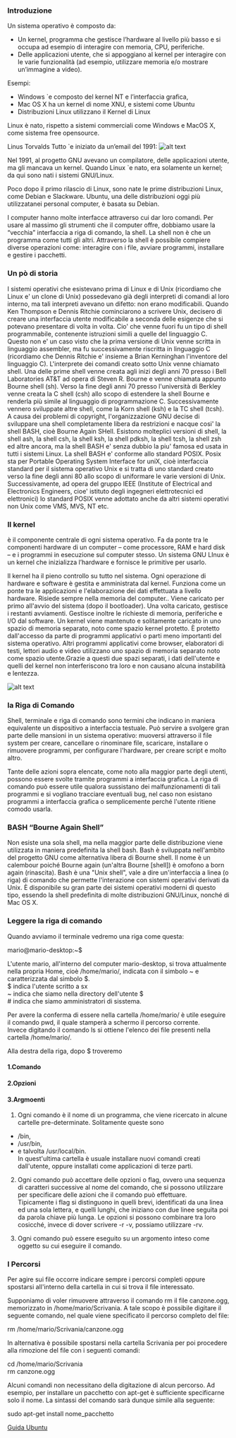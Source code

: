 
### Introduzione

Un sistema operativo è composto da:
- Un kernel, programma che gestisce l’hardware al livello più basso e si occupa ad esempio di interagire con memoria, CPU, periferiche.
- Delle applicazioni utente, che si appoggiano al kernel per interagire con le varie
funzionalità (ad esempio, utilizzare memoria e/o mostrare un’immagine a video).

Esempi: 
- Windows `e composto del kernel NT e l’interfaccia grafica, 
- Mac OS X ha un kernel di nome XNU, e sistemi come Ubuntu
- Distribuzioni Linux utilizzano il
Kernel di Linux

Linux è nato, rispetto a sistemi commerciali come Windows e MacOS X, come sistema free opensource.

Linus Torvalds
Tutto `e iniziato da un’email del 1991:
![alt text](../Images/Mail_nascita_linux.JPG)

Nel 1991, al progetto GNU avevano un compilatore, delle applicazioni utente, ma gli
mancava un kernel. Quando Linux `e nato, era solamente un kernel; da qui sono nati i sistemi GNU/Linux.

Poco dopo il primo rilascio di Linux, sono nate le prime distribuzioni Linux, come Debian
e Slackware.
Ubuntu, una delle distribuzioni oggi più utilizzatanei personal computer, è basata su
Debian.

I computer hanno molte interfacce attraverso cui dar loro comandi.
Per usare al massimo gli strumenti che il computer  offre, dobbiamo usare la “vecchia” interfaccia a riga di comando, la shell.
La shell non è che un programma come tutti gli altri.
Attraverso la shell è possibile compiere diverse operazioni come: interagire con i file, avviare programmi, installare e gestire i pacchetti. 

### Un pò di storia
I sistemi operativi che esistevano prima di Linux e di Unix (ricordiamo che Linux e' un clone di Unix) possedevano già degli interpreti di comandi al loro interno, ma tali interpreti avevano un difetto: non erano modificabili. Quando Ken Thompson e Dennis Ritchie cominciarono a scrivere Unix, decisero di creare una interfaccia utente modificabile a seconda delle esigenze che si potevano presentare di volta in volta. Cio' che venne fuori fu un tipo di shell programmabile, contenente istruzioni simili a quelle del linguaggio C. Questo non e' un caso visto che la prima versione di Unix venne scritta in linguaggio assembler, ma fu successivamente riscritta in linguaggio C (ricordiamo che Dennis Ritchie e' insieme a Brian Kerninghan l'inventore del linguaggio C). L'interprete dei comandi creato sotto Unix venne chiamato shell. Una delle prime shell venne creata agli inizi degli anni 70 presso i Bell Laboratories AT&T ad opera di Steven R. Bourne e venne chiamata appunto Bourne shell (sh). Verso la fine degli anni 70 presso l'università di Berkley venne creata la C shell (csh) allo scopo di estendere la shell Bourne e renderla più simile al linguaggio di programmazione C. Successivamente vennero sviluppate altre shell, come la Korn shell (ksh) e la TC shell (tcsh). A causa dei problemi di copyright, l'organizzazione GNU decise di sviluppare una shell completamente libera da restrizioni e nacque cosi' la shell BASH, cioè Bourne Again SHell. Esistono molteplici versioni di shell, la shell ash, la shell csh, la shell ksh, la shell pdksh, la shell tcsh, la shell zsh ed altre ancora, ma la shell BASH e' senza dubbio la piu' famosa ed usata in tutti i sistemi Linux. La shell BASH e' conforme allo standard POSIX. Posix sta per Portable Operating System Interface for uniX, cioè interfaccia standard per il sistema operativo Unix e si tratta di uno standard creato verso la fine degli anni 80 allo scopo di uniformare le varie versioni di Unix. Successivamente, ad opera del gruppo IEEE (Institute of Electrical and Electronics Engineers, cioe' istituto degli ingegneri elettrotecnici ed elettronici) lo standard POSIX venne adottato anche da altri sistemi operativi non Unix come VMS, MVS, NT etc.


### Il kernel 
è il componente centrale di ogni sistema operativo.  Fa da ponte tra le componenti hardware di un computer – come processore, RAM e hard disk – e i programmi in esecuzione sul computer stesso.
Un sistema GNU LInux  è un kernel che inizializza l’hardware e fornisce le primitive per usarlo. 

Il kernel ha il pieno controllo su tutto nel sistema. Ogni operazione di hardware e software è gestita e amministrata dal kernel. Funziona come un ponte tra le applicazioni e l'elaborazione dei dati effettuata a livello hardware. 
Risiede sempre nella memoria del computer.. Viene caricato per primo all'avvio del sistema (dopo il bootloader). Una volta caricato, gestisce i restanti avviamenti. 
Gestisce inoltre le richieste di memoria, periferiche e I/O dal software. 
Un kernel viene mantenuto e solitamente caricato in uno spazio di memoria separato, noto come spazio kernel protetto. È protetto dall'accesso da parte di programmi applicativi o parti meno importanti del sistema operativo.
Altri programmi applicativi come browser, elaboratori di testi, lettori audio e video utilizzano uno spazio di memoria separato noto come spazio utente.Grazie a questi due spazi separati, i dati dell'utente e quelli del kernel non interferiscono tra loro e non causano alcuna instabilità e lentezza.

![alt text](../Images/Kernel.JPG)

### la Riga di Comando
Shell, terminale e riga di comando sono termini che indicano in maniera equivalente un dispositivo a interfaccia testuale. Può servire a svolgere gran parte delle mansioni in un sistema operativo: muoversi attraverso il file system per creare, cancellare o rinominare file, scaricare, installare o rimuovere programmi, per configurare l'hardware, per creare script e molto altro.

Tante delle azioni sopra elencate, come noto alla maggior parte degli utenti, possono essere svolte tramite programmi a interfaccia grafica. La riga di comando può essere utile qualora sussistano dei malfunzionamenti di tali programmi e si vogliano tracciare eventuali bug, nel caso non esistano programmi a interfaccia grafica o semplicemente perché l'utente ritiene comodo usarla.

### BASH   “Bourne Again Shell”
Non esiste una sola shell, ma nella maggior parte delle distribuzione viene utilizzata in maniera predefinita la shell bash.
Bash è sviluppata nell'ambito del progetto GNU come alternativa libera di Bourne shell. Il nome è un calembour poiché Bourne again (un'altra Bourne [shell]) è omofono a born again (rinascita).
Bash è una "Unix shell", vale a dire un'interfaccia a linea (o riga) di comando che permette l'interazione con sistemi operativi derivati da Unix. È disponibile su gran parte dei sistemi operativi moderni di questo tipo, essendo la shell predefinita di molte distribuzioni GNU/Linux, nonché di Mac OS X.

### Leggere la riga di comando

Quando avviamo il terminale vedremo una riga come questa:<br>

mario@mario-desktop:~$

L'utente mario, all'interno del computer mario-desktop, si trova attualmente nella propria Home, cioè /home/mario/, indicata con il simbolo \~  e caratterizzata dal simbolo \$. <br>
\$ indica l'utente scritto a sx <br>
\~ indica che siamo nella directory dell'utente \$ <br>
\# indica che siamo amministratori di sisstema.


Per avere la conferma di essere nella cartella /home/mario/ è utile eseguire il comando pwd, il quale stamperà a schermo il percorso corrente.<br>
Invece digitando il comando ls si ottiene l'elenco dei file presenti nella cartella /home/mario/.

Alla destra della riga, dopo $ troveremo<br>
 #### 1.Comando  
 #### 2.Opzioni  
 #### 3.Argmoenti


 1. Ogni comando è il nome di un programma, che viene ricercato in alcune cartelle pre-determinate. Solitamente queste sono 
 * /bin, 
 * /usr/bin, 
 * e talvolta /usr/local/bin.<br>In quest'ultima cartella è usuale installare nuovi comandi creati dall'utente, oppure installati come applicazioni di terze parti.

 2. Ogni comando può accettare delle opzioni o flag, ovvero una sequenza di caratteri successive al nome del comando, che si possono utilizzare per specificare delle azioni che il comando può effettuare.<br> Tipicamente i flag si distinguono in quelli brevi, identificati da una linea ed una sola lettera, e quelli lunghi, che iniziano con due linee seguita poi da parola chiave più lunga. Le opzioni si possono combinare tra loro cosicché, invece di dover scrivere -r -v, possiamo utilizzare -rv.

 3. Ogni comando può essere eseguito su un argomento inteso come oggetto su cui eseguire il comando.





### I Percorsi
Per agire sui file occorre indicare sempre i percorsi completi oppure spostarsi all'interno della cartella in cui si trova il file interessato. 

Supponiamo di voler rimuovere attraverso il comando rm il file canzone.ogg, memorizzato in /home/mario/Scrivania. A tale scopo è possibile digitare il seguente comando, nel quale viene specificato il percorso completo del file:

rm /home/mario/Scrivania/canzone.ogg

In alternativa è possibile spostarsi nella cartella Scrivania per poi procedere alla rimozione del file con i seguenti comandi:

cd /home/mario/Scrivania<br>
rm canzone.ogg

Alcuni comandi non necessitano della digitazione di alcun percorso. Ad esempio, per installare un pacchetto con apt-get è sufficiente specificarne solo il nome. La sintassi del comando sarà dunque simile alla seguente:

sudo apt-get install nome_pacchetto

[Guida Ubuntu](https://wiki.ubuntu-it.org/AmministrazioneSistema)








